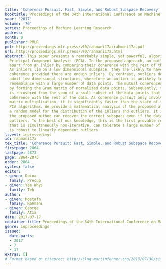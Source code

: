 ```yaml
---
title: 'Coherence Pursuit: Fast, Simple, and Robust Subspace Recovery'
booktitle: Proceedings of the 34th International Conference on Machine Learning
year: '2017'
volume: '70'
series: Proceedings of Machine Learning Research
address: 
month: 0
publisher: PMLR
pdf: http://proceedings.mlr.press/v70/rahmani17a/rahmani17a.pdf
url: http://proceedings.mlr.press/v70/rahmani17a.html
abstract: This paper presents a remarkably simple, yet powerful, algorithm for robust
  Principal Component Analysis (PCA). In the proposed approach, an outlier is set
  apart from an inlier by comparing their coherence with the rest of the data points.
  As inliers lie on a low dimensional subspace, they are likely to have strong mutual
  coherence provided there are enough inliers. By contrast, outliers do not typically
  admit low dimensional structures, wherefore an outlier is unlikely to bear strong
  resemblance with a large number of data points. The mutual coherences are computed
  by forming the Gram matrix of normalized data points. Subsequently, the subspace
  is recovered from the span of a small subset of the data points that exhibit strong
  coherence with the rest of the data. As coherence pursuit only involves one simple
  matrix multiplication, it is significantly faster than the state of-the-art robust
  PCA algorithms. We provide a mathematical analysis of the proposed algorithm under
  a random model for the distribution of the inliers and outliers. It is shown that
  the proposed method can recover the correct subspace even if the data is predominantly
  outliers. To the best of our knowledge, this is the first provable robust PCA algorithm
  that is simultaneously non-iterative, can tolerate a large number of outliers and
  is robust to linearly dependent outliers.
layout: inproceedings
id: rahmani17a
tex_title: 'Coherence Pursuit: Fast, Simple, and Robust Subspace Recovery'
firstpage: 2864
lastpage: 2873
page: 2864-2873
order: 2864
cycles: false
editor:
- given: Doina
  family: Precup
- given: Yee Whye
  family: Teh
author:
- given: Mostafa
  family: Rahmani
- given: George
  family: Atia
date: 2017-07-17
container-title: Proceedings of the 34th International Conference on Machine Learning
genre: inproceedings
issued:
  date-parts:
  - 2017
  - 7
  - 17
extras: []
# Format based on citeproc: http://blog.martinfenner.org/2013/07/30/citeproc-yaml-for-bibliographies/
---
```

